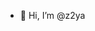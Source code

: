 - 👋 Hi, I’m @z2ya

<!---
z2ya/z2ya is a ✨ special ✨ repository because its `README.md` (this file) appears on your GitHub profile.
You can click the Preview link to take a look at your changes.
--->
